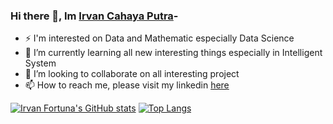 ### Hi there 👋, Im [Irvan Cahaya Putra]()-<br>

- ⚡ I'm interested on Data and Mathematic especially Data Science
- 🌱 I’m currently learning all new interesting things especially in Intelligent System
- 👯 I’m looking to collaborate on all interesting project
- 📫 How to reach me, please visit my linkedin [here](https://www.linkedin.com/in/irvn-fortuna/)

[![Irvan Fortuna's GitHub stats](https://github-readme-stats.vercel.app/api?username=IrvnC&show_icons=true&theme=outrun)](https://github.com/IrvnC/github-readme-stats)
[![Top Langs](https://github-readme-stats.vercel.app/api/top-langs/?username=IrvnC&layout=donut&theme=outrun)](https://github.com/IrvnC/github-readme-stats)



<!--[![Readme Card](https://github-readme-stats.vercel.app/api/pin/?username=IrvnC&repo=IrvnC)](https://github.com/IrvnC/github-readme-stats)-->


<!--
**IrvnC/IrvnC** is a ✨ _special_ ✨ repository because its `README.md` (this file) appears on your GitHub profile.

Here are some ideas to get you started:

- 🔭 I’m currently working on ...
- 🌱 I’m currently learning ...
- 👯 I’m looking to collaborate on ...
- 🤔 I’m looking for help with ...
- 💬 Ask me about ...
- 📫 How to reach me: please visit my linkedin [here]
- 😄 Pronouns: ...
- ⚡ Fun fact: ...
-->
